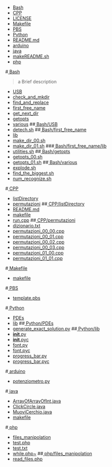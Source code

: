  * [Bash](/Bash)
 * [CPP](/CPP)
 * [LICENSE](/LICENSE)
 * [Makefile](/Makefile)
 * [PBS](/PBS)
 * [Python](/Python)
 * [README.md](/README.md)
 * [arduino](/arduino)
 * [java](/java)
 * [makeREADME.sh](/makeREADME.sh)
 * [php](/php)


#[ Bash](./Bash)

 > a Brief description

 * [USB](./Bash/USB)
 * [check_and_mkdir](./Bash/check_and_mkdir)
 * [find_and_replace](./Bash/find_and_replace)
 * [first_free_name](./Bash/first_free_name)
 * [get_next_dir](./Bash/get_next_dir)
 * [getopts](./Bash/getopts)
 * [various](./Bash/various)
##[ Bash/USB](./Bash/USB)
 * [detech.sh](./Bash/USB/detech.sh)
##[ Bash/first_free_name](./Bash/first_free_name)
 * [lib](./Bash/first_free_name/lib)
 * [make_dir_00.sh](./Bash/first_free_name/make_dir_00.sh)
 * [make_dir_01.sh](./Bash/first_free_name/make_dir_01.sh)
###[ Bash/first_free_name/lib](./Bash/first_free_name/lib)
 * [utilities.sh](./Bash/first_free_name/lib/utilities.sh)
##[ Bash/getopts](./Bash/getopts)
 * [getopts_00.sh](./Bash/getopts/getopts_00.sh)
 * [getopts_01.sh](./Bash/getopts/getopts_01.sh)
##[ Bash/various](./Bash/various)
 * [explode.sh](./Bash/various/explode.sh)
 * [find_the_biggest.sh](./Bash/various/find_the_biggest.sh)
 * [num_recognize.sh](./Bash/various/num_recognize.sh)


#[ CPP](./CPP)
 * [listDirectory](./CPP/listDirectory)
 * [permutazioni](./CPP/permutazioni)
##[ CPP/listDirectory](./CPP/listDirectory)
 * [README.md](./CPP/listDirectory/README.md)
 * [makefile](./CPP/listDirectory/makefile)
 * [run.cpp](./CPP/listDirectory/run.cpp)
##[ CPP/permutazioni](./CPP/permutazioni)
 * [dizionario.txt](./CPP/permutazioni/dizionario.txt)
 * [permutazioni_00_00.cpp](./CPP/permutazioni/permutazioni_00_00.cpp)
 * [permutazioni_00_01.cpp](./CPP/permutazioni/permutazioni_00_01.cpp)
 * [permutazioni_00_02.cpp](./CPP/permutazioni/permutazioni_00_02.cpp)
 * [permutazioni_00_03.cpp](./CPP/permutazioni/permutazioni_00_03.cpp)
 * [permutazioni_01_00.cpp](./CPP/permutazioni/permutazioni_01_00.cpp)
 * [permutazioni_01_01.cpp](./CPP/permutazioni/permutazioni_01_01.cpp)


#[ Makefile](./Makefile)
 * [makefile](./Makefile/makefile)


#[ PBS](./PBS)
 * [template.pbs](./PBS/template.pbs)


#[ Python](./Python)
 * [PDEs](./Python/PDEs)
 * [lib](./Python/lib)
##[ Python/PDEs](./Python/PDEs)
 * [generate_exact_solution.py](./Python/PDEs/generate_exact_solution.py)
##[ Python/lib](./Python/lib)
 * [__init__.py](./Python/lib/__init__.py)
 * [__init__.pyc](./Python/lib/__init__.pyc)
 * [font.py](./Python/lib/font.py)
 * [font.pyc](./Python/lib/font.pyc)
 * [progress_bar.py](./Python/lib/progress_bar.py)
 * [progress_bar.pyc](./Python/lib/progress_bar.pyc)


#[ arduino](./arduino)
 * [potenziometro.py](./arduino/potenziometro.py)


#[ java](./java)
 * [ArrayOfArrayOfInt.java](./java/ArrayOfArrayOfInt.java)
 * [ClickCircle.java](./java/ClickCircle.java)
 * [MuoviCerchio.java](./java/MuoviCerchio.java)
 * [makefile](./java/makefile)


#[ php](./php)
 * [files_manipolation](./php/files_manipolation)
 * [test.php](./php/test.php)
 * [test.txt](./php/test.txt)
 * [while.php~](./php/while.php~)
##[ php/files_manipolation](./php/files_manipolation)
 * [read_files.php](./php/files_manipolation/read_files.php)
